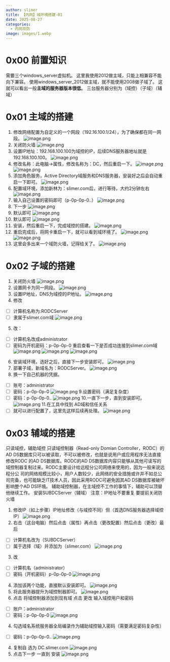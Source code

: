 ```yaml
---
author: slimer
title: 【内网】域环境搭建-01
date: 2025-08-27
categories:
  - 内网攻防
image: images/1.webp
---
```

# 0x00 前置知识
需要三个windows_server虚拟机。
这里我使用2012做主域，只能上相兼容不能向下兼容。
使用windows_server_2012做主域，就不能使用2008做子域了。
这就可以看出一般**主域的服务器版本很低**。
三台服务器分别为（域控）（子域）（辅域）
# 0x01 主域的搭建
1. 修改网络配置为自定义的一个网段（192.16.100.1/24），为了确保都在同一网段。
![image.png](https://blogslimer.oss-cn-shanghai.aliyuncs.com/blog/20250708143458.png)
2. 关闭防火墙
![image.png](https://blogslimer.oss-cn-shanghai.aliyuncs.com/blog/20250708142930.png)
3. 设置IP地址：192.168.100.100为域控的IP，后续DNS服务器地址就是192.168.100.100。
![image.png](https://blogslimer.oss-cn-shanghai.aliyuncs.com/blog/20250708143717.png)
4. 修改名称：此电脑->属性，修改名称为：DC，然后重启一下。
![image.png](https://blogslimer.oss-cn-shanghai.aliyuncs.com/blog/20250708144209.png)
![image.png](https://blogslimer.oss-cn-shanghai.aliyuncs.com/blog/20250708144312.png)
5. 添加角色服务，Active Directory域服务和DNS服务器，安装好之后会自动重启一下即可。
![image.png](https://blogslimer.oss-cn-shanghai.aliyuncs.com/blog/20250708143918.png)
6. 配置域环境，添加新林为：slimer.com后，进行等待，大约2分钟左右
![image.png](https://blogslimer.oss-cn-shanghai.aliyuncs.com/blog/20250708145202.png)
7. 输入自己设置的密码即可（p-0p-0p-0..）
![image.png](https://blogslimer.oss-cn-shanghai.aliyuncs.com/blog/20250708145326.png)
8. 下一步
![image.png](https://blogslimer.oss-cn-shanghai.aliyuncs.com/blog/20250708145441.png)
9. 默认即可
![image.png](https://blogslimer.oss-cn-shanghai.aliyuncs.com/blog/20250708145504.png)
10. 默认即可
![image.png](https://blogslimer.oss-cn-shanghai.aliyuncs.com/blog/20250708145555.png)
11. 安装，然后重启一下，完成域控的搭建。
![image.png](https://blogslimer.oss-cn-shanghai.aliyuncs.com/blog/20250708145715.png)
12. 重启完成后，将网卡重启一下，就可以看到域环境了。
![image.png](https://blogslimer.oss-cn-shanghai.aliyuncs.com/blog/20250708150247.png)
![image.png](https://blogslimer.oss-cn-shanghai.aliyuncs.com/blog/20250708150334.png)
13. 这里会多出来一个域防火墙，记得给关了。
![image.png](https://blogslimer.oss-cn-shanghai.aliyuncs.com/blog/20250708151341.png)

# 0x02 子域的搭建
1. 关闭防火墙
![image.png](https://blogslimer.oss-cn-shanghai.aliyuncs.com/blog/20250708150448.png)
2. 设置网卡为同一网段。
![image.png](https://blogslimer.oss-cn-shanghai.aliyuncs.com/blog/20250708150556.png)
3. 设置IP地址，DNS为域控的IP地址。
![image.png](https://blogslimer.oss-cn-shanghai.aliyuncs.com/blog/20250708150708.png)
4. 修改
- [ ] 计算机名称为:RODCServer
- [ ] 隶属于slimer.com域
![image.png](https://blogslimer.oss-cn-shanghai.aliyuncs.com/blog/20250709102446.png)
5. 改：
- [ ] 计算机名改成administrator
- [ ] 密码为开机密码：p-0p-0p-0
重启查看一下是否成功连接到slimer.com域
![image.png](https://blogslimer.oss-cn-shanghai.aliyuncs.com/blog/20250709102537.png)
![image.png](https://blogslimer.oss-cn-shanghai.aliyuncs.com/blog/20250709102642.png)
![image.png](https://blogslimer.oss-cn-shanghai.aliyuncs.com/blog/20250709102907.png)
6. 安装域环境，选好之后，直接下一步安装即可。
![image.png](https://blogslimer.oss-cn-shanghai.aliyuncs.com/blog/20250708151223.png)
7. 部署子域，新域名为：RODCServer。
![image.png](https://blogslimer.oss-cn-shanghai.aliyuncs.com/blog/20250708151703.png)
8. 换一下自己机器的凭据。
- [ ] 账号：administrator
- [ ] 密码：p-0p-0p-0
![image.png](https://blogslimer.oss-cn-shanghai.aliyuncs.com/blog/20250709103128.png)
9.设置密码（满足复杂度）
- [ ] 密码：p-0p-0p-0..
![image.png](https://blogslimer.oss-cn-shanghai.aliyuncs.com/blog/20250709103415.png)
10.一直下一步，直到安装即可。
![image.png](https://blogslimer.oss-cn-shanghai.aliyuncs.com/blog/20250709103807.png)
11.在工具中找到 AD域和信任关系
- [ ] 就可以进行配置了，这里先这样后续再处理。
![image.png](https://blogslimer.oss-cn-shanghai.aliyuncs.com/blog/20250709105606.png)

# 0x03 辅域的搭建
只读域控，辅助域控
只读域控制器（Read-only Domian Controller，RODC）的AD DS数据库只可以被读取，不可以被修改，也就是说用户或应用程序无法直接修改RODC 的AD DS数据库。RODC的AD DS数据库内容只能够从其他可读写的域控制器复制过来。RODC主要设计给远程分公司网络来使用的，因为一般来说远程分公 司的网络规模比较小，用户人数较少，此网络的安全措施或许并不如总公司完备，也可能缺乏IT技术人员，因此采用RODC可避免因其AD DS数据库被破坏 影响整个AD DS环境。
辅助域控制器，在主域控不工作的事情下，辅助可以顶替他继续工作。
安装SUBDCServer（辅域）
注意：IP地址不要重复 要提前关闭防火墙
1. 修改IP（如上步骤）IP地址修改（与域控不同）但（首选DNS服务器选择域控IP）
![image.png](https://blogslimer.oss-cn-shanghai.aliyuncs.com/blog/20250709110139.png)
2. 右击（这台电脑）然后点击（属性）再点击（更改配置）然后点击（更改）最后
- [ ] 计算机名改为（SUBDCServer）
- [ ] 属于选择（域）并添加为（slimer.com）
![image.png](https://blogslimer.oss-cn-shanghai.aliyuncs.com/blog/20250709110336.png)
3. 改
- [ ] 计算机名（administrator）
- [ ] 密码（开机密码）p-0p-0p-0
![image.png](https://blogslimer.oss-cn-shanghai.aliyuncs.com/blog/20250709110459.png)
4. 添加该两个功能，直接默认安装即可。
![image.png](https://blogslimer.oss-cn-shanghai.aliyuncs.com/blog/20250709112504.png)
4. 将此服务器提升为域控制器即可。
![image.png](https://blogslimer.oss-cn-shanghai.aliyuncs.com/blog/20250709112610.png)
4. 点击 将域控制器添加到现有域 点击 更改 输入域控用户和密码
- [ ] 账户：administrator
- [ ] 密码：p-0p-0p-0
![image.png](https://blogslimer.oss-cn-shanghai.aliyuncs.com/blog/20250709112737.png)
4. 勾选域名系统服务器全局编录作为辅助域控输入密码（需要满足密码复杂性）
- [ ] 密码：p-0p-0p-0..
![image.png](https://blogslimer.oss-cn-shanghai.aliyuncs.com/blog/20250709112920.png)
4. 复制自 选为 DC.slimer.com
![image.png](https://blogslimer.oss-cn-shanghai.aliyuncs.com/blog/20250709113039.png)
4. 点击下一步 一直到 安装
![image.png](https://blogslimer.oss-cn-shanghai.aliyuncs.com/blog/20250709113120.png)







